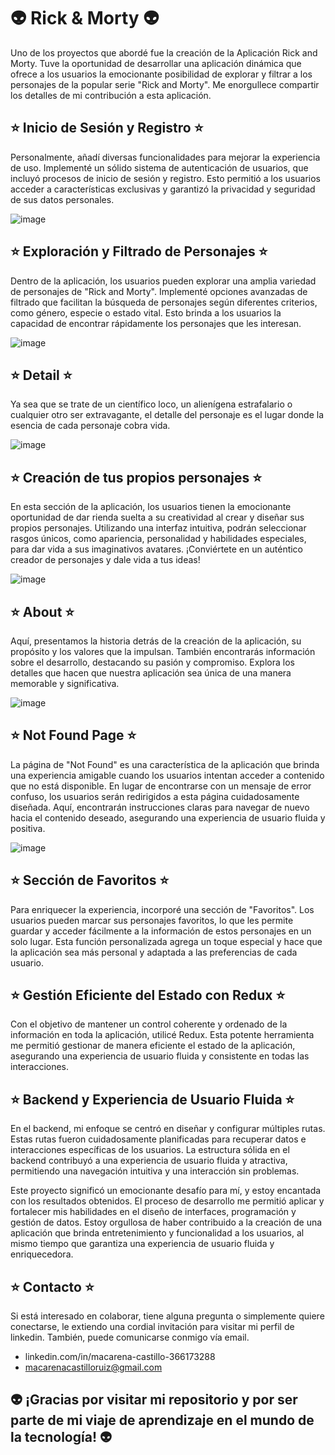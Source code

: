 # 👽 Rick & Morty 👽

Uno de los proyectos que abordé fue la creación de la Aplicación Rick and Morty. Tuve la oportunidad de desarrollar una aplicación dinámica que ofrece a los usuarios la emocionante posibilidad de explorar y filtrar a los personajes de la popular serie "Rick and Morty". Me enorgullece compartir los detalles de mi contribución a esta aplicación.

## ⭐ Inicio de Sesión y Registro ⭐
Personalmente, añadí diversas funcionalidades para mejorar la experiencia de uso. Implementé un sólido sistema de autenticación de usuarios, que incluyó procesos de inicio de sesión y registro. Esto permitió a los usuarios acceder a características exclusivas y garantizó la privacidad y seguridad de sus datos personales.

![image](https://github.com/Age-NteK/RickAndMorty/assets/107895191/f90f8410-69cd-448b-b7fc-afef9b1a42cb)

## ⭐ Exploración y Filtrado de Personajes ⭐
Dentro de la aplicación, los usuarios pueden explorar una amplia variedad de personajes de "Rick and Morty". Implementé opciones avanzadas de filtrado que facilitan la búsqueda de personajes según diferentes criterios, como género, especie o estado vital. Esto brinda a los usuarios la capacidad de encontrar rápidamente los personajes que les interesan.

![image](https://github.com/Age-NteK/RickAndMorty/assets/107895191/26e0b569-0d38-4b92-a88d-dc9e04e4bfac)

## ⭐ Detail ⭐
Ya sea que se trate de un científico loco, un alienígena estrafalario o cualquier otro ser extravagante, el detalle del personaje es el lugar donde la esencia de cada personaje cobra vida.

![image](https://github.com/Age-NteK/RickAndMorty/assets/107895191/6b124285-5f40-477c-b81d-e9db7bc9008a)

## ⭐ Creación de tus propios personajes ⭐
En esta sección de la aplicación, los usuarios tienen la emocionante oportunidad de dar rienda suelta a su creatividad al crear y diseñar sus propios personajes. Utilizando una interfaz intuitiva, podrán seleccionar rasgos únicos, como apariencia, personalidad y habilidades especiales, para dar vida a sus imaginativos avatares. ¡Conviértete en un auténtico creador de personajes y dale vida a tus ideas!

![image](https://github.com/Age-NteK/RickAndMorty/assets/107895191/039fb9b8-dd85-4bb4-b547-649d49151182)

## ⭐ About ⭐
Aquí, presentamos la historia detrás de la creación de la aplicación, su propósito y los valores que la impulsan. También encontrarás información sobre el desarrollo, destacando su pasión y compromiso. Explora los detalles que hacen que nuestra aplicación sea única de una manera memorable y significativa.

![image](https://github.com/Age-NteK/RickAndMorty/assets/107895191/50585cb2-3444-457b-9865-c46008050ece)

## ⭐ Not Found Page ⭐
La página de "Not Found" es una característica de la aplicación que brinda una experiencia amigable cuando los usuarios intentan acceder a contenido que no está disponible. En lugar de encontrarse con un mensaje de error confuso, los usuarios serán redirigidos a esta página cuidadosamente diseñada. Aquí, encontrarán instrucciones claras para navegar de nuevo hacia el contenido deseado, asegurando una experiencia de usuario fluida y positiva.

![image](https://github.com/Age-NteK/RickAndMorty/assets/107895191/25aac293-5421-43d1-b364-dd544cfdbbdd)

## ⭐ Sección de Favoritos ⭐
Para enriquecer la experiencia, incorporé una sección de "Favoritos". Los usuarios pueden marcar sus personajes favoritos, lo que les permite guardar y acceder fácilmente a la información de estos personajes en un solo lugar. Esta función personalizada agrega un toque especial y hace que la aplicación sea más personal y adaptada a las preferencias de cada usuario.

## ⭐ Gestión Eficiente del Estado con Redux ⭐
Con el objetivo de mantener un control coherente y ordenado de la información en toda la aplicación, utilicé Redux. Esta potente herramienta me permitió gestionar de manera eficiente el estado de la aplicación, asegurando una experiencia de usuario fluida y consistente en todas las interacciones.

## ⭐ Backend y Experiencia de Usuario Fluida ⭐
En el backend, mi enfoque se centró en diseñar y configurar múltiples rutas. Estas rutas fueron cuidadosamente planificadas para recuperar datos e interacciones específicas de los usuarios. La estructura sólida en el backend contribuyó a una experiencia de usuario fluida y atractiva, permitiendo una navegación intuitiva y una interacción sin problemas.

Este proyecto significó un emocionante desafío para mí, y estoy encantada con los resultados obtenidos. El proceso de desarrollo me permitió aplicar y fortalecer mis habilidades en el diseño de interfaces, programación y gestión de datos. Estoy orgullosa de haber contribuido a la creación de una aplicación que brinda entretenimiento y funcionalidad a los usuarios, al mismo tiempo que garantiza una experiencia de usuario fluida y enriquecedora.

## ⭐ Contacto ⭐

Si está interesado en colaborar, tiene alguna pregunta o simplemente quiere conectarse, le extiendo una cordial invitación para visitar mi perfil de linkedin. También, puede comunicarse conmigo vía email.
- linkedin.com/in/macarena-castillo-366173288
- macarenacastilloruiz@gmail.com
## 👽 ¡Gracias por visitar mi repositorio y por ser parte de mi viaje de aprendizaje en el mundo de la tecnología! 👽

